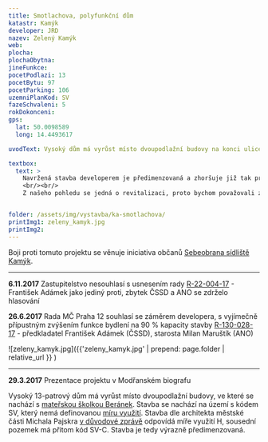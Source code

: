 ```yaml
---
title: Smotlachova, polyfunkční dům
katastr: Kamýk
developer: JRD
nazev: Zelený Kamýk
web:
plocha:
plochaObytna:
jineFunkce:
pocetPodlazi: 13
pocetBytu: 97
pocetParking: 106
uzemniPlanKod: SV
fazeSchvaleni: 5
rokDokonceni:
gps:
  lat: 50.0098589
  long: 14.4493617

uvodText: Vysoký dům má vyrůst místo dvoupodlažní budovy na konci ulice Smotlachova

textbox:
  text: >
    Navržená stavba developerem je předimenzovaná a zhoršuje již tak problematické parkování pro stávající obyvatele. Dále jsme pro striktní respektování územního plánu (SV), který zde dává každé funkci včetně bydlení maximálně 60 % plochy. Bez prostor pro podnikání a setkávání obyvatel se naše městská část mění v noclehárnu. Jediné pozitivum návrhu je zelená střecha.
    <br/><br/>
    Z našeho pohledu se jedná o revitalizaci, proto bychom považovali za přiměřená 3 patra.


folder: /assets/img/vystavba/ka-smotlachova/
printImg1: zeleny_kamyk.jpg
printImg2:
---
```


Boji proti tomuto projektu se věnuje iniciativa občanů [Sebeobrana sídliště Kamýk](http://www.sidliste-kamyk.cz/).

- - -

**6.11.2017** Zastupitelstvo nesouhlasí s usnesením rady
[R-22-004-17](https://www.praha12.cz/assets/File.ashx?id_org=80112&id_dokumenty=58655) - František Adámek jako jediný proti, zbytek ČSSD a ANO se zdrželo hlasování

**26.6.2017** Rada MČ Praha 12 souhlasí se záměrem developera, s vyjímečně přípustným zvýšením funkce bydlení na 90 % kapacity stavby [R-130-028-17](http://www.praha12.cz/assets/File.ashx?id_org=80112&id_dokumenty=55967) - předkladatel František Adámek (ČSSD), starosta Milan Maruštík (ANO)

![zeleny_kamyk.jpg]({{'zeleny_kamyk.jpg' | prepend: page.folder | relative_url }} )

- - -

**29.3.2017** Prezentace projektu v Modřanském biografu

Vysoký 13-patrový dům má vyrůst místo dvoupodlažní budovy, ve které se nachází s [mateřskou školkou Beránek](http://www.msberanek.cz/). Stavba se nachází na území s kódem SV, který nemá definovanou [míru využití](uzemni-plan.html). Stavba dle architekta městské části Michala Pajskra [v důvodové zprávě](http://www.individualniplanovani.cz/wp-content/uploads/2017/09/duvodova-zprava-Smotlachova-cerven2017.pdf) odpovídá míře využití H, sousední pozemek má přitom kód SV-C. Stavba je tedy výrazně předimenzovaná.
